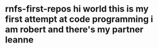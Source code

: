 # rnfs-first-repos hi world this is my first attempt at code programming i am robert and there's my partner leanne
